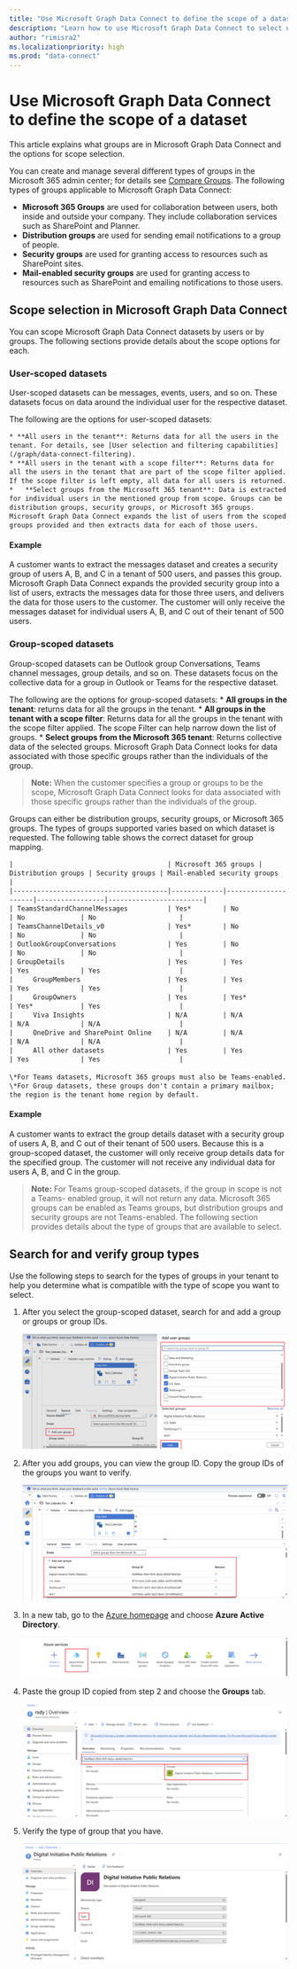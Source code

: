 ```yaml
---
title: "Use Microsoft Graph Data Connect to define the scope of a dataset"
description: "Learn how to use Microsoft Graph Data Connect to select users that you want to extract data for and include filters to limit the data returned."
author: "rimisra2"
ms.localizationpriority: high
ms.prod: "data-connect"
---
```


# Use Microsoft Graph Data Connect to define the scope of a dataset

This article explains what groups are in Microsoft Graph Data Connect and the options for scope selection. 

You can create and manage several different types of groups in the Microsoft 365 admin center; for details see [Compare Groups](https://learn.microsoft.com/en-us/microsoft-365/admin/create-groups/compare-groups?view=o365-worldwide). The following types of groups applicable to Microsoft Graph Data Connect:

*  **Microsoft 365 Groups** are used for collaboration between users, both inside and outside your company. They include collaboration services such as SharePoint and Planner.
* **Distribution groups** are used for sending email notifications to a group of people.
* **Security groups** are used for granting access to resources such as SharePoint sites.
* **Mail-enabled security groups** are used for granting access to resources such as SharePoint and emailing notifications to those users.

## Scope selection in Microsoft Graph Data Connect
You can scope Microsoft Graph Data Connect datasets by users or by groups. The following sections provide details about the scope options for each.

### User-scoped datasets
User-scoped datasets can be messages, events, users, and so on. These datasets focus on data around the individual user for the respective dataset.

The following are the options for user-scoped datasets:

    * **All users in the tenant**: Returns data for all the users in the tenant. For details, see [User selection and filtering capabilities](/graph/data-connect-filtering).
    * **All users in the tenant with a scope filter**: Returns data for all the users in the tenant that are part of the scope filter applied. If the scope filter is left empty, all data for all users is returned. 
    *	**Select groups from the Microsoft 365 tenant**: Data is extracted for individual users in the mentioned group from scope. Groups can be distribution groups, security groups, or Microsoft 365 groups.	Microsoft Graph Data Connect expands the list of users from the scoped groups provided and then extracts data for each of those users.

#### Example

A customer wants to extract the messages dataset and creates a security group of users A, B, and C in a tenant of 500 users, and passes this group. Microsoft Graph Data Connect expands the provided security group into a list of users, extracts the messages data for those three users, and delivers the data for those users to the customer. The customer will only receive the messages dataset for individual users A, B, and C out of their tenant of 500 users.
        
### Group-scoped datasets

Group-scoped datasets can be Outlook group Conversations, Teams channel messages, group details, and so on. These datasets focus on the collective data for a group in Outlook or Teams for the respective dataset.

The following are the options for group-scoped datasets:
    * **All groups in the tenant**: returns data for all the groups in the tenant.
    * **All groups in the tenant with a scope filter**: Returns data for all the groups in the tenant with the scope filter applied. The scope Filter can help narrow down the list of groups. 
    *   **Select groups from the Microsoft 365 tenant**: Returns collective data of the selected groups. Microsoft Graph Data Connect looks for data associated with those specific groups rather than the individuals of the group. 

> **Note:**  When the customer specifies a group or groups to be the scope, Microsoft Graph Data Connect looks for data associated with those specific groups rather than the individuals of the group. 

Groups can either be distribution groups, security groups, or Microsoft 365 groups. The types of groups supported varies based on which dataset is requested. The following table shows the correct dataset for group mapping.

    |                                       | Microsoft 365 groups | Distribution groups | Security groups | Mail-enabled security groups  |
    |---------------------------------------|-------------|---------------------|-----------------|------------------------|
    | TeamsStandardChannelMessages          | Yes*        | No                  | No              | No                     |
    | TeamsChannelDetails_v0                | Yes*        | No                  | No              | No                     |
    | OutlookGroupConversations             | Yes         | No                  | No              | No                     |
    | GroupDetails                          | Yes         | Yes                 | Yes             | Yes                    |
    |     GroupMembers                      | Yes         | Yes                 | Yes             | Yes                    |
    |     GroupOwners                       | Yes         | Yes*                | Yes*            | Yes                    |
    |     Viva Insights                     | N/A         | N/A                 | N/A             | N/A                    |
    |     OneDrive and SharePoint Online    | N/A         | N/A                 | N/A             | N/A                    |
    |     All other datasets                | Yes         | Yes                 | Yes             | Yes                    |

    \*For Teams datasets, Microsoft 365 groups must also be Teams-enabled.
    \*For Group datasets, these groups don't contain a primary mailbox; the region is the tenant home region by default. 

#### Example
A customer wants to extract the group details dataset with a security group of users A, B, and C out of their tenant of 500 users. Because this is a group-scoped dataset, the customer will only receive group details data for the specified group. The customer will not receive any individual data for users A, B, and C in the group.

> **Note:**  For Teams group-scoped datasets, if the group in scope is not a Teams- enabled group, it will not return any data. Microsoft 365 groups can be enabled as Teams groups, but distribution groups and security groups are not Teams-enabled. The following section provides details about the type of groups that are available to select. 

## Search for and verify group types

Use the following steps to search for the types of groups in your tenant to help you determine what is compatible with the type of scope you want to select.

1. After you select the group-scoped dataset, search for and add a group or groups or group IDs.
    
    ![image1](images/data-connect-groups-1.png)

2. After you add groups, you can view the group ID. Copy the group IDs of the groups you want to verify.

    ![image2](images/data-connect-groups-2.png)

3. In a new tab, go to the [Azure homepage](www.portal.azure.com) and choose **Azure Active Directory**.

    ![image2.5](images/data-connect-groups-2.5.png)

4. Paste the group ID copied from step 2 and choose the **Groups** tab.

    ![image3](images/data-connect-groups-3.png)

5. Verify the type of group that you have.

    ![image4](images/data-connect-groups-4.png)
 
